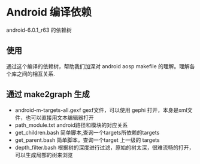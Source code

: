 # Android 编译依赖

android-6.0.1_r63 的依赖树

## 使用
通过这个编译的依赖树，帮助我们加深对 android aosp makefile 的理解。理解各个库之间的相互关系.

## 通过 make2graph 生成
+ android-m-targets-all.gexf
gexf文件，可以使用 gephi 打开，本身是xml文件，也可以直接用文本编辑器打开
+ path_module.txt
android路径和模块的对应关系
+ get_children.bash
简单脚本,查询一个targets所依赖的targets
+ get_parent.bash
简单脚本，查询一个target 上一级的 targets
+ depth_filter.bash
根据树的深度进行过滤，原始的树太深，很难流畅的打开，可以生成局部的树来浏览
